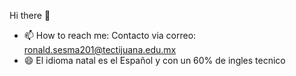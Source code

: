 Hi there 👋

- 📫 How to reach me: Contacto via correo: ronald.sesma201@tectijuana.edu.mx
- 😄 El idioma natal es el Español y con un 60% de ingles tecnico

